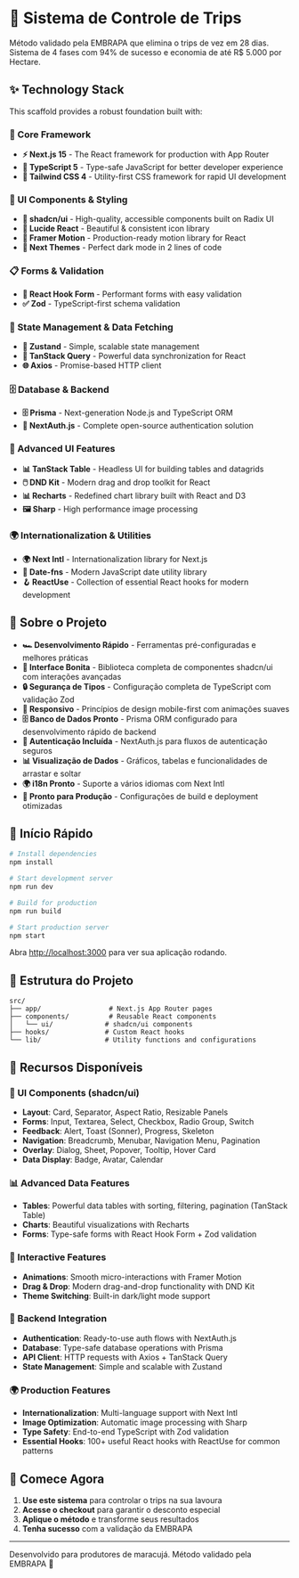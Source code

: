# 🚀 Sistema de Controle de Trips

Método validado pela EMBRAPA que elimina o trips de vez em 28 dias. Sistema de 4 fases com 94% de sucesso e economia de até R$ 5.000 por Hectare.

## ✨ Technology Stack

This scaffold provides a robust foundation built with:

### 🎯 Core Framework
- **⚡ Next.js 15** - The React framework for production with App Router
- **📘 TypeScript 5** - Type-safe JavaScript for better developer experience
- **🎨 Tailwind CSS 4** - Utility-first CSS framework for rapid UI development

### 🧩 UI Components & Styling
- **🧩 shadcn/ui** - High-quality, accessible components built on Radix UI
- **🎯 Lucide React** - Beautiful & consistent icon library
- **🌈 Framer Motion** - Production-ready motion library for React
- **🎨 Next Themes** - Perfect dark mode in 2 lines of code

### 📋 Forms & Validation
- **🎣 React Hook Form** - Performant forms with easy validation
- **✅ Zod** - TypeScript-first schema validation

### 🔄 State Management & Data Fetching
- **🐻 Zustand** - Simple, scalable state management
- **🔄 TanStack Query** - Powerful data synchronization for React
- **🌐 Axios** - Promise-based HTTP client

### 🗄️ Database & Backend
- **🗄️ Prisma** - Next-generation Node.js and TypeScript ORM
- **🔐 NextAuth.js** - Complete open-source authentication solution

### 🎨 Advanced UI Features
- **📊 TanStack Table** - Headless UI for building tables and datagrids
- **🖱️ DND Kit** - Modern drag and drop toolkit for React
- **📊 Recharts** - Redefined chart library built with React and D3
- **🖼️ Sharp** - High performance image processing

### 🌍 Internationalization & Utilities
- **🌍 Next Intl** - Internationalization library for Next.js
- **📅 Date-fns** - Modern JavaScript date utility library
- **🪝 ReactUse** - Collection of essential React hooks for modern development

## 🎯 Sobre o Projeto

- **🏎️ Desenvolvimento Rápido** - Ferramentas pré-configuradas e melhores práticas
- **🎨 Interface Bonita** - Biblioteca completa de componentes shadcn/ui com interações avançadas
- **🔒 Segurança de Tipos** - Configuração completa de TypeScript com validação Zod
- **📱 Responsivo** - Princípios de design mobile-first com animações suaves
- **🗄️ Banco de Dados Pronto** - Prisma ORM configurado para desenvolvimento rápido de backend
- **🔐 Autenticação Incluída** - NextAuth.js para fluxos de autenticação seguros
- **📊 Visualização de Dados** - Gráficos, tabelas e funcionalidades de arrastar e soltar
- **🌍 i18n Pronto** - Suporte a vários idiomas com Next Intl
- **🚀 Pronto para Produção** - Configurações de build e deployment otimizadas

## 🚀 Início Rápido

```bash
# Install dependencies
npm install

# Start development server
npm run dev

# Build for production
npm run build

# Start production server
npm start
```

Abra [http://localhost:3000](http://localhost:3000) para ver sua aplicação rodando.

## 📁 Estrutura do Projeto

```
src/
├── app/                 # Next.js App Router pages
├── components/          # Reusable React components
│   └── ui/             # shadcn/ui components
├── hooks/              # Custom React hooks
└── lib/                # Utility functions and configurations
```

## 🎨 Recursos Disponíveis

### 🧩 UI Components (shadcn/ui)
- **Layout**: Card, Separator, Aspect Ratio, Resizable Panels
- **Forms**: Input, Textarea, Select, Checkbox, Radio Group, Switch
- **Feedback**: Alert, Toast (Sonner), Progress, Skeleton
- **Navigation**: Breadcrumb, Menubar, Navigation Menu, Pagination
- **Overlay**: Dialog, Sheet, Popover, Tooltip, Hover Card
- **Data Display**: Badge, Avatar, Calendar

### 📊 Advanced Data Features
- **Tables**: Powerful data tables with sorting, filtering, pagination (TanStack Table)
- **Charts**: Beautiful visualizations with Recharts
- **Forms**: Type-safe forms with React Hook Form + Zod validation

### 🎨 Interactive Features
- **Animations**: Smooth micro-interactions with Framer Motion
- **Drag & Drop**: Modern drag-and-drop functionality with DND Kit
- **Theme Switching**: Built-in dark/light mode support

### 🔐 Backend Integration
- **Authentication**: Ready-to-use auth flows with NextAuth.js
- **Database**: Type-safe database operations with Prisma
- **API Client**: HTTP requests with Axios + TanStack Query
- **State Management**: Simple and scalable with Zustand

### 🌍 Production Features
- **Internationalization**: Multi-language support with Next Intl
- **Image Optimization**: Automatic image processing with Sharp
- **Type Safety**: End-to-end TypeScript with Zod validation
- **Essential Hooks**: 100+ useful React hooks with ReactUse for common patterns

## 🎯 Comece Agora

1. **Use este sistema** para controlar o trips na sua lavoura
2. **Acesse o checkout** para garantir o desconto especial
3. **Aplique o método** e transforme seus resultados
4. **Tenha sucesso** com a validação da EMBRAPA

---

Desenvolvido para produtores de maracujá. Método validado pela EMBRAPA 🚀
